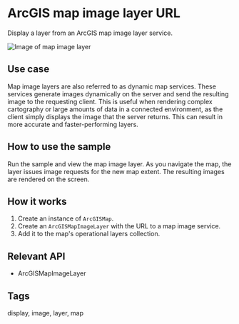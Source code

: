 # ArcGIS map image layer URL

Display a layer from an ArcGIS map image layer service.

![Image of map image layer](arcgis-mapimagelayer-url.png)

## Use case

Map image layers are also referred to as dynamic map services. These services generate images dynamically on the server and send the resulting image to the requesting client. This is useful when rendering complex cartography or large amounts of data in a connected environment, as the client simply displays the image that the server returns. This can result in more accurate and faster-performing layers.

## How to use the sample

Run the sample and view the map image layer. As you navigate the map, the layer issues image requests for the new map extent. The resulting images are rendered on the screen.

## How it works

1. Create an instance of `ArcGISMap`.
1. Create an `ArcGISMapImageLayer` with the URL to a map image service.
2. Add it to the map's operational layers collection.

## Relevant API

* ArcGISMapImageLayer

## Tags

display, image, layer, map